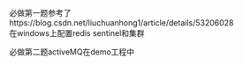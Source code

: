 必做第一题参考了https://blog.csdn.net/liuchuanhong1/article/details/53206028  
在windows上配置redis sentinel和集群 
  
必做第二题activeMQ在demo工程中